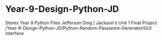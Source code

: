 # Year-9-Design-Python-JD
Stores Year 9 Python Files
Jefferson Ding | Jackson's
Unit 1 Final Project
/Year-9-Design-Python-JD/Python-Random-Password-Generator/GUI interface